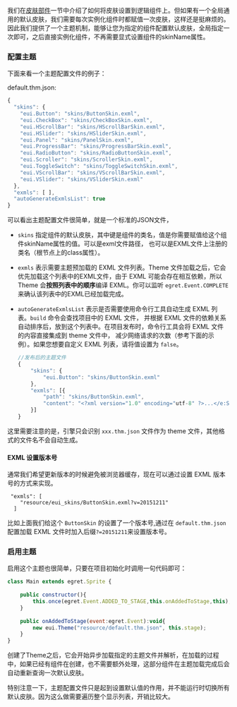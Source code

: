 我们在[皮肤部件](http://edn.egret.com/cn/index.php/article/index/id/509)一节中介绍了如何将皮肤设置到逻辑组件上。但如果有一个全局通用的默认皮肤，我们需要每次实例化组件时都赋值一次皮肤，这样还是挺麻烦的。因此我们提供了一个主题机制，能够让您为指定的组件配置默认皮肤，全局指定一次即可，之后直接实例化组件，不再需要显式设置组件的skinName属性。

### 配置主题

下面来看一个主题配置文件的例子：

default.thm.json:

```javascript
{
  "skins": {
    "eui.Button": "skins/ButtonSkin.exml",
    "eui.CheckBox": "skins/CheckBoxSkin.exml",
    "eui.HScrollBar": "skins/HScrollBarSkin.exml",
    "eui.HSlider": "skins/HSliderSkin.exml",
    "eui.Panel": "skins/PanelSkin.exml",
    "eui.ProgressBar": "skins/ProgressBarSkin.exml",
    "eui.RadioButton": "skins/RadioButtonSkin.exml",
    "eui.Scroller": "skins/ScrollerSkin.exml",
    "eui.ToggleSwitch": "skins/ToggleSwitchSkin.exml",
    "eui.VScrollBar": "skins/VScrollBarSkin.exml",
    "eui.VSlider": "skins/VSliderSkin.exml"
  },
  "exmls": [ ],
  "autoGenerateExmlsList": true
}
```

可以看出主题配置文件很简单，就是一个标准的JSON文件，
* `skins` 指定组件的默认皮肤，其中键是组件的类名，值是你需要赋值给这个组件skinName属性的值。可以是exml文件路径，
   也可以是EXML文件上注册的类名（根节点上的class属性）。
* `exmls` 表示需要主题预加载的 EXML 文件列表。Theme 文件加载之后，它会优先加载这个列表中的EXML文件，由于 EXML 可能会存在相互依赖，所以 Theme
   会**按照列表中的顺序**编译 EXML。你可以监听 `egret.Event.COMPLETE` 来确认该列表中的EXML已经加载完成。
* `autoGenerateExmlsList` 表示是否需要使用命令行工具自动生成 EXML 列表。`build` 命令会查找项目中的 EXML 文件，
   并根据 EXML 文件的依赖关系自动排序后，放到这个列表中。在项目发布时，命令行工具会将 EXML 文件的内容直接集成到 theme 文件中，
   减少网络请求的次数（参考下面的示例）。如果您想要自定义 EXML 列表，请将值设置为 `false`。

    ```javascript
    //发布后的主题文件
    {
        "skins": {
            "eui.Button": "skins/ButtonSkin.exml"
        },
        "exmls": [{
            "path": "skins/ButtonSkin.exml",
            "content": "<?xml version="1.0" encoding="utf-8" ?>...</e:Skin>"
        }]
    }
    ```

这里需要注意的是，引擎只会识别 `xxx.thm.json` 文件作为 theme 文件，其他格式的文件名不会自动生成。

#### EXML 设置版本号

通常我们希望更新版本的时候避免被浏览器缓存，现在可以通过设置 EXML 版本号的方式来实现。 

```
 "exmls": [
    "resource/eui_skins/ButtonSkin.exml?v=20151211"
  ]
```

比如上面我们给这个 `ButtonSkin` 的设置了一个版本号,通过在 `default.thm.json` 配置加载 EXML 文件时加入后缀`?=20151211`来设置版本号。

### 启用主题

启用这个主题也很简单，只要在项目初始化时调用一句代码即可：

```javascript
class Main extends egret.Sprite {
    
    public constructor(){
        this.once(egret.Event.ADDED_TO_STAGE,this.onAddedToStage,this);
    }
    
    public onAddedToStage(event:egret.Event):void{
        new eui.Theme("resource/default.thm.json", this.stage);
    }
}
```

创建了Theme之后，它会开始异步加载指定的主题文件并解析，在加载的过程中，如果已经有组件在创建，也不需要额外处理，这部分组件在主题加载完成后会自动重新查询一次默认皮肤。

特别注意一下，主题配置文件只是起到设置默认值的作用，并不能运行时切换所有默认皮肤。因为这么做需要遍历整个显示列表，开销比较大。